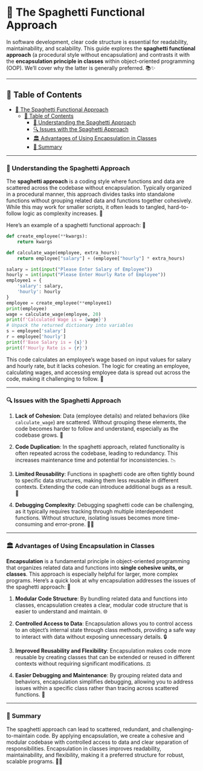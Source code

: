 # 🚀 The Spaghetti Functional Approach

In software development, clear code structure is essential for readability, maintainability, and scalability. This guide explores the **spaghetti functional approach** (a procedural style without encapsulation) and contrasts it with the **encapsulation principle in classes** within object-oriented programming (OOP). We’ll cover why the latter is generally preferred. 📚✨

---

## 💑 Table of Contents

- [🚀 The Spaghetti Functional Approach](#-the-spaghetti-functional-approach)
  - [💑 Table of Contents](#-table-of-contents)
    - [🔗 Understanding the Spaghetti Approach](#-understanding-the-spaghetti-approach)
    - [🔍 Issues with the Spaghetti Approach](#-issues-with-the-spaghetti-approach)
    - [🏛️ Advantages of Using Encapsulation in Classes](#%ef%b8%8f-advantages-of-using-encapsulation-in-classes)
    - [📜 Summary](#-summary)

---

### 🔗 Understanding the Spaghetti Approach

The **spaghetti approach** is a coding style where functions and data are scattered across the codebase without encapsulation. Typically organized in a procedural manner, this approach divides tasks into standalone functions without grouping related data and functions together cohesively. While this may work for smaller scripts, it often leads to tangled, hard-to-follow logic as complexity increases. 🔄

Here’s an example of a spaghetti functional approach: 🔧

```python
def create_employee(**kwargs):
    return kwargs

def calculate_wage(employee, extra_hours):
    return employee["salary"] + (employee["hourly"] * extra_hours)

salary = int(input("Please Enter Salary of Employee"))
hourly = int(input("Please Enter Hourly Rate of Employee"))
employee1 = {
    'salary': salary,
    'hourly': hourly
}
employee = create_employee(**employee1)
print(employee)
wage = calculate_wage(employee, 20)
print(f'Calculated Wage is = {wage}')
# Unpack the returned dictionary into variables
s = employee['salary']
r = employee['hourly']
print(f'Base Salary is = {s}')
print(f'Hourly Rate is = {r}')
```

This code calculates an employee’s wage based on input values for salary and hourly rate, but it lacks cohesion. The logic for creating an employee, calculating wages, and accessing employee data is spread out across the code, making it challenging to follow. 🔎

---

### 🔍 Issues with the Spaghetti Approach

1. **Lack of Cohesion**: Data (employee details) and related behaviors (like `calculate_wage`) are scattered. Without grouping these elements, the code becomes harder to follow and understand, especially as the codebase grows. 🌚

2. **Code Duplication**: In the spaghetti approach, related functionality is often repeated across the codebase, leading to redundancy. This increases maintenance time and potential for inconsistencies. 📉

3. **Limited Reusability**: Functions in spaghetti code are often tightly bound to specific data structures, making them less reusable in different contexts. Extending the code can introduce additional bugs as a result. 🔎

4. **Debugging Complexity**: Debugging spaghetti code can be challenging, as it typically requires tracking through multiple interdependent functions. Without structure, isolating issues becomes more time-consuming and error-prone. 🤷‍♂️

---

### 🏛️ Advantages of Using Encapsulation in Classes

**Encapsulation** is a fundamental principle in object-oriented programming that organizes related data and functions into **single cohesive units, or classes**. This approach is especially helpful for larger, more complex programs. Here’s a quick look at why encapsulation addresses the issues of the spaghetti approach: 🔄

1. **Modular Code Structure**: By bundling related data and functions into classes, encapsulation creates a clear, modular code structure that is easier to understand and maintain. 🌐

2. **Controlled Access to Data**: Encapsulation allows you to control access to an object’s internal state through class methods, providing a safe way to interact with data without exposing unnecessary details. 🔒

3. **Improved Reusability and Flexibility**: Encapsulation makes code more reusable by creating classes that can be extended or reused in different contexts without requiring significant modifications. ⚖️

4. **Easier Debugging and Maintenance**: By grouping related data and behaviors, encapsulation simplifies debugging, allowing you to address issues within a specific class rather than tracing across scattered functions. 🌟

---

### 📜 Summary

The spaghetti approach can lead to scattered, redundant, and challenging-to-maintain code. By applying encapsulation, we create a cohesive and modular codebase with controlled access to data and clear separation of responsibilities. Encapsulation in classes improves readability, maintainability, and flexibility, making it a preferred structure for robust, scalable programs. 🔧✨

